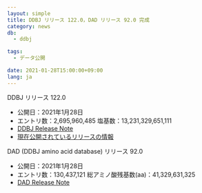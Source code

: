 ```yaml
---
layout: simple
title: DDBJ リリース 122.0，DAD リリース 92.0 完成
category: news
db:
  - ddbj

tags:
  - データ公開

date: 2021-01-28T15:00:00+09:00
lang: ja
---
```


<p><span class="bold">DDBJ リリース 122.0</span><ul class="bottom_space"><li><span class="bold">公開日：</span>2021年1月28日</li><li><span class="bold">エントリ数：</span>2,695,960,485 <span class="bold">塩基数：</span>13,231,329,651,111</li><li><a href="ftp://ftp.ddbj.nig.ac.jp/ddbj_database/release_note_archive/ddbj/ddbjrel.122.txt">DDBJ Release Note</a></li><li><a href="/stats/relinfo.html">現在公開されているリリースの情報</a></li></ul><p><span class="bold">DAD (DDBJ amino acid database)  リリース 92.0</span></p><ul><li><span class="bold">公開日：</span>2021年1月28日</li><li><span class="bold">エントリ数：</span>130,437,121 <span class="bold">総アミノ酸残基数(aa)：</span>41,329,631,325</li><li><a href="ftp://ftp.ddbj.nig.ac.jp/ddbj_database/release_note_archive/dad/dadrel.92.txt">DAD Release Note</a></li></ul></p>
